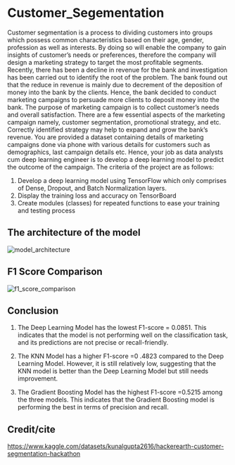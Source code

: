 # Customer_Segementation
Customer segmentation is a process to dividing customers into groups which possess 
common characteristics based on their age, gender, profession as well as interests. 
By doing so will enable the company to gain insights of customer’s needs or 
preferences, therefore the company will design a marketing strategy to target the 
most profitable segments. 
Recently, there has been a decline in revenue for the bank and investigation has been 
carried out to identify the root of the problem. The bank found out that the reduce in 
revenue is mainly due to decrement of the deposition of money into the bank by the 
clients. Hence, the bank decided to conduct marketing campaigns to persuade more 
clients to deposit money into the bank. 
The purpose of marketing campaign is to collect customer’s needs and overall 
satisfaction. There are a few essential aspects of the marketing campaign namely, 
customer segmentation, promotional strategy, and etc. Correctly identified strategy 
may help to expand and grow the bank’s revenue. 
You are provided a dataset containing details of marketing campaigns done via 
phone with various details for customers such as demographics, last campaign 
details etc. Hence, your job as data analysts cum deep learning engineer is to 
develop a deep learning model to predict the outcome of the campaign. 
The criteria of the project are as follows:

1) Develop a deep learning model using TensorFlow which only comprises of
Dense, Dropout, and Batch Normalization layers.
2) Display the training loss and accuracy on TensorBoard
3) Create modules (classes) for repeated functions to ease your training and 
testing process

## The architecture of the model
![model_architecture](https://github.com/fatlina99/Customer_Segementation/assets/141213373/ba4844f2-cae5-4c00-be1c-706536cca05a)

## F1 Score Comparison
![f1_score_comparison](https://github.com/fatlina99/Customer_Segementation/assets/141213373/b093dbbc-694c-497c-9b81-6fe92a8d5d7b)


## Conclusion
1. The Deep Learning Model has the lowest F1-score = 0.0851. This indicates that the model is not performing well on the classification task, and its predictions are not precise or recall-friendly.

2. The KNN Model has a higher F1-score =0 .4823 compared to the Deep Learning Model. However, it is still relatively low, suggesting that the KNN model is better than the Deep Learning Model but still needs improvement.

3. The Gradient Boosting Model has the highest F1-score =0.5215 among the three models. This indicates that the Gradient Boosting model is performing the best in terms of precision and recall.

## Credit/cite
https://www.kaggle.com/datasets/kunalgupta2616/hackerearth-customer-segmentation-hackathon

